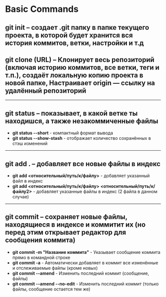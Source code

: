 # Basic Commands

## **git init** – создает .git папку в папке текущего проекта, в которой будет хранится вся история коммитов, ветки, настройки и т.д 
## **git clone (URL)**  – Клонирует весь репозиторий (включая историю коммитов, все ветки, теги и т.п.), создаёт локальную копию проекта в новой папке, Настраивает origin — ссылку на удалённый репозиторий

---

## **git status** – показывает, в какой ветке ты находишся, а также незакоммиченные файлы
- **git status --short** - компактный формат вывода
- **git status --show-stash** - отображает количество сохранённых в стэш изменений 

---

## **git add .** – добавляет все новые файлы в индекс
- **git add <относительный/путь/к/файлу>** - добавляет указанный файл в индекс
- **git add <относительный/путь/к/файлу> <относительный/путь/к/файлу2>** - добавляет указанные файлы в индекс (2 файла в данном случае)

---

## **git commit** – сохраняет новые файлы, находящиеся в индексе и коммитит их (но перед этим открывает редактор для сообщения коммита) 
- **git commit -m "Название коммита"** - Указывает сообщение коммита прямо в командной строке
- **git commit -a** - Автоматически добавляет в коммит все изменённые и отслеживаемые файлы (кроме новых)
- **git commit --amend** - Изменить последний коммит (сообщение, файлы)
- **git commit --amend --no-edit** - Изменить последний коммит (только файлы, сообщение остается тем же)
